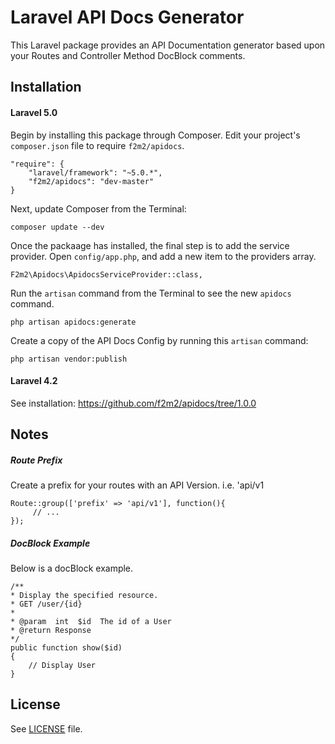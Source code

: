 
# Laravel API Docs Generator

This Laravel package provides an API Documentation generator based upon your Routes and Controller Method DocBlock comments.

## Installation

#### Laravel 5.0

Begin by installing this package through Composer. Edit your project's `composer.json` file to require `f2m2/apidocs`.

    "require": {
        "laravel/framework": "~5.0.*",
        "f2m2/apidocs": "dev-master"
    }

Next, update Composer from the Terminal:

    composer update --dev

Once the packaage has installed, the final step is to add the service provider. Open `config/app.php`, and add a new item to the providers array.

    F2m2\Apidocs\ApidocsServiceProvider::class,

Run the `artisan` command from the Terminal to see the new `apidocs` command.

    php artisan apidocs:generate

Create a copy of the API Docs Config by running this `artisan` command:

    php artisan vendor:publish


#### Laravel 4.2

See installation:
https://github.com/f2m2/apidocs/tree/1.0.0


Notes
-------

##### Route Prefix

Create a prefix for your routes with an API Version.  i.e. 'api/v1

    Route::group(['prefix' => 'api/v1'], function(){
         // ...
    });

##### DocBlock Example
Below is a docBlock example.

    /**
    * Display the specified resource.
    * GET /user/{id}
    *
    * @param  int  $id  The id of a User
    * @return Response
    */
    public function show($id)
    {
        // Display User
    }

License
-------

See [LICENSE](LICENSE.md) file.

